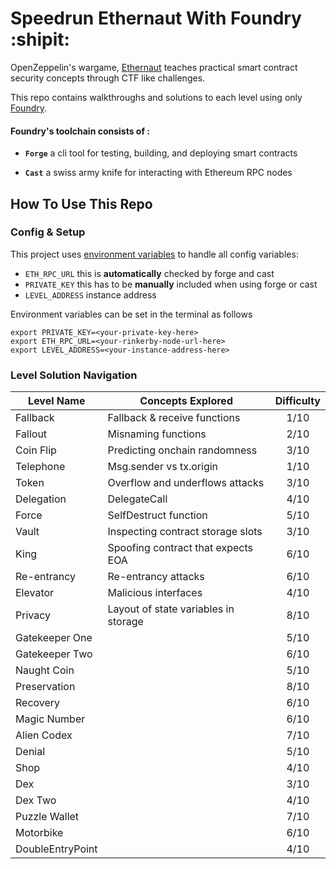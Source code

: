 # Speedrun Ethernaut With Foundry :shipit:

OpenZeppelin's wargame, [Ethernaut](https://ethernaut.openzeppelin.com/) teaches practical smart contract security concepts through CTF like challenges. 

This repo contains walkthroughs and solutions to each level using only [Foundry](https://book.getfoundry.sh/index.html).

#### Foundry's toolchain consists of :
- **`Forge`** a cli tool for testing, building, and deploying smart contracts
 
- **`Cast`** a swiss army knife for interacting with Ethereum RPC nodes
 
## How To Use This Repo
### Config & Setup
This project uses [environment variables](https://www.geeksforgeeks.org/environment-variables-in-linux-unix/) to handle all config variables:
- `ETH_RPC_URL` this is **automatically** checked by forge and cast
- `PRIVATE_KEY` this has to be **manually** included when using forge or cast
- `LEVEL_ADDRESS` instance address

Environment variables can be set in the terminal as follows
```
export PRIVATE_KEY=<your-private-key-here> 
export ETH_RPC_URL=<your-rinkerby-node-url-here>
export LEVEL_ADDRESS=<your-instance-address-here>
```

### Level Solution Navigation

| Level Name       | Concepts Explored                            | Difficulty |
| -----------      | -----------                                  | :----:     |
| Fallback         | Fallback & receive functions                 | 1/10       |
| Fallout          | Misnaming functions                          | 2/10       |
| Coin Flip        | Predicting onchain randomness                | 3/10       |
| Telephone        | Msg.sender vs tx.origin                      | 1/10       |
| Token            | Overflow and underflows attacks              | 3/10       |
| Delegation       | DelegateCall                                 | 4/10       |
| Force            | SelfDestruct function                        | 5/10       |
| Vault            | Inspecting contract storage slots            | 3/10       |
| King             | Spoofing contract that expects EOA           | 6/10       |
| Re-entrancy      | Re-entrancy attacks                          | 6/10       |
| Elevator         | Malicious interfaces                         | 4/10       |
| Privacy          | Layout of state variables in storage         | 8/10       |
| Gatekeeper One   |                                              | 5/10       |
| Gatekeeper Two   |                                              | 6/10       |
| Naught Coin      |                                              | 5/10       |
| Preservation     |                                              | 8/10       |
| Recovery         |                                              | 6/10       |
| Magic Number     |                                              | 6/10       |
| Alien Codex      |                                              | 7/10       |
| Denial           |                                              | 5/10       |
| Shop             |                                              | 4/10       |
| Dex              |                                              | 3/10       |
| Dex Two          |                                              | 4/10       |
| Puzzle Wallet    |                                              | 7/10       |
| Motorbike        |                                              | 6/10       |
| DoubleEntryPoint |                                              | 4/10       |
